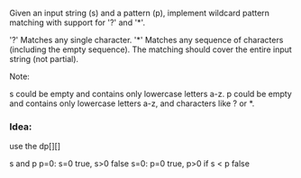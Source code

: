 Given an input string (s) and a pattern (p), implement wildcard pattern matching with support for '?' and '*'.

'?' Matches any single character.
'*' Matches any sequence of characters (including the empty sequence).
The matching should cover the entire input string (not partial).

Note:

s could be empty and contains only lowercase letters a-z.
p could be empty and contains only lowercase letters a-z, and characters like ? or *.

### Idea:

use the dp[][]

s and p
p=0: s=0 true, s>0 false
s=0: p=0 true, p>0
if s < p false 

